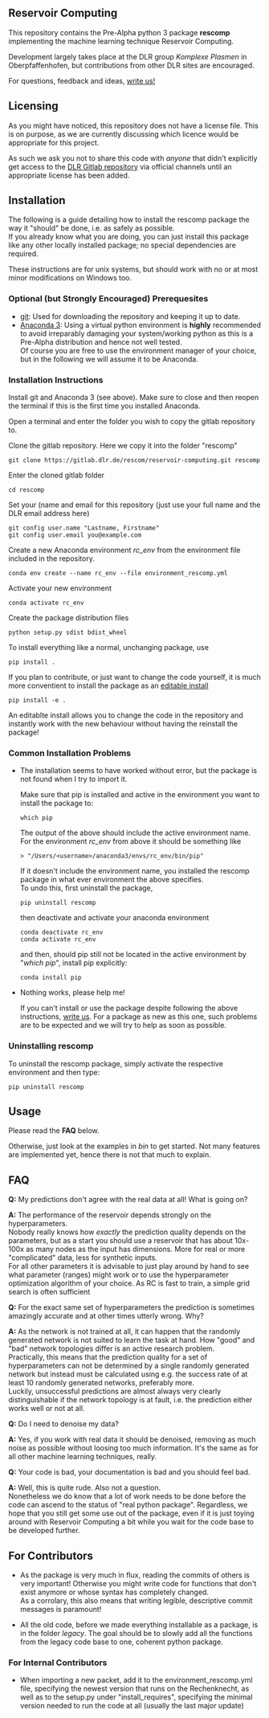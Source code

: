 ## Reservoir Computing

This repository contains the Pre-Alpha python 3 package **rescomp** implementing the machine learning technique Reservoir Computing.
 
Development largely takes place at the DLR group _Komplexe Plasmen_ in Oberpfaffenhofen, but contributions from other DLR sites are encouraged.

For questions, feedback and ideas, [write us!][maintainer mail adresses]


## Licensing

As you might have noticed, this repository does not have a license file. This is on purpose, as we are currently discussing which licence would be appropriate for this project.  

As such we ask you not to share this code with _anyone_ that didn't explicitly get access to the [DLR Gitlab repository][rescomp gitlab link] via official channels until an appropriate license has been added.
 
 
## Installation

The following is a guide detailing how to install the rescomp package the way it "should" be done, i.e. as safely as possible.  
If you already know what you are doing, you can just install this package like any other locally installed package; no special dependencies are required.

These instructions are for unix systems, but should work with no or at most minor modifications on Windows too.

### Optional (but Strongly Encouraged) Prerequesites

* [git](https://git-scm.com/downloads): Used for downloading the repository and keeping it up to date. 
* [Anaconda 3](https://www.anaconda.com/distribution/): Using a virtual python environment is **highly** recommended to avoid irreparably damaging your system/working python as this is a Pre-Alpha distribution and hence not well tested.  
  Of course you are free to use the environment manager of your choice, but in the following we will assume it to be Anaconda.

### Installation Instructions

Install git and Anaconda 3 (see above). Make sure to close and then reopen the terminal if this is the first time you installed Anaconda.

Open a terminal and enter the folder you wish to copy the gitlab repository to.  

Clone the gitlab repository. Here we copy it into the folder "rescomp"  

    git clone https://gitlab.dlr.de/rescom/reservoir-computing.git rescomp

Enter the cloned gitlab folder

    cd rescomp

Set your (name and email for this repository (just use your full name and the DLR email address here)
    
    git config user.name "Lastname, Firstname"
    git config user.email you@example.com

Create a new Anaconda environment _rc_env_ from the environment file included in the repository. 

    conda env create --name rc_env --file environment_rescomp.yml

Activate your new environment

    conda activate rc_env

Create the package distribution files

    python setup.py sdist bdist_wheel

To install everything like a normal, unchanging package, use

    pip install .
 
If you plan to contribute, or just want to change the code yourself, it is much more conventient to install the package as an [editable install](https://pip.pypa.io/en/stable/reference/pip_install/#editable-installs) 
    
    pip install -e .

An editablte install allows you to change the code in the repository and instantly work with the new behaviour without having the reinstall the package! 


### Common Installation Problems

* The installation seems to have worked without error, but the package is not found when I try to import it. 

  Make sure that pip is installed and active in the environment you want to install the package to:
  
      which pip

  The output of the above should include the active environment name. For the environment _rc_env_ from above it should be something like

      > "/Users/<username>/anaconda3/envs/rc_env/bin/pip"

  If it doesn't include the environment name, you installed the rescomp package in what ever environment the above specifies.   
  To undo this, first uninstall the package,
  
      pip uninstall rescomp
      
  then deactivate and activate your anaconda environment 

      conda deactivate rc_env
      conda activate rc_env
      
  and then, should pip still not be located in the active environment by "_which pip_", install pip explicitly:
  
      conda install pip

* Nothing works, please help me!  

  If you can't install or use the package despite following the above instructions, [write us][maintainer mail adresses]. For a package as new as this one, such problems are to be expected and we will try to help as soon as possible.
  
### Uninstalling rescomp

To uninstall the rescomp package, simply activate the respective environment and then type:

    pip uninstall rescomp


## Usage

Please read the **FAQ** below.  

Otherwise, just look at the examples in _bin_ to get started. Not many features are implemented yet, hence there is not that much to explain.


## FAQ  
  
**Q:** My predictions don't agree with the real data at all! What is going on?
  
**A:** The performance of the reservoir depends strongly on the hyperparameters.  
Nobody really knows how _exactly_ the prediction quality depends on the parameters, but as a start you should use a reservoir that has about 10x-100x as many nodes as the input has dimensions.  More for real or more "complicated" data, less for synthetic inputs.    
For all other parameters it is advisable to just play around by hand to see what parameter (ranges) might work or to use the hyperparameter optimization algorithm of your choice. As RC is fast to train, a simple grid search is often sufficient   
 
**Q:** For the exact same set of hyperparameters the prediction is sometimes amazingly accurate and at other times utterly wrong. Why?   

**A:** As the network is not trained at all, it can happen that the randomly generated network is not suited to learn the task at hand. How "good" and "bad" network topologies differ is an active research problem.    
Practically, this means that the prediction quality for a set of hyperparameters can not be determined by a single randomly generated network but instead must be calculated using e.g. the success rate of at least 10 randomly generated networks, preferably more.    
Luckily, unsuccessful predictions are almost always very clearly distinguishable if the network topology is at fault, i.e. the prediction either works well or not at all. 

**Q:** Do I need to denoise my data?  

**A:** Yes, if you work with real data it should be denoised, removing as much noise as possible without loosing too much information. It's the same as for all other machine learning techniques, really.

**Q:** Your code is bad, your documentation is bad and you should feel bad. 
   
**A:** Well, this is quite rude. Also not a question.  
Nonetheless we do know that a lot of work needs to be done before the code can ascend to the status of "real python package". Regardless, we hope that you still get some use out of the package, even if it is just toying around with Reservoir Computing a bit while you wait for the code base to be developed further.


## For Contributors

* As the package is very much in flux, reading the commits of others is very important! Otherwise you might write code for functions that don't exist anymore or whose syntax has completely changed.  
As a corrolary, this also means that writing legible, descriptive commit messages is paramount!

* All the old code, before we made everything installable as a package, is in the folder _legacy_. The goal should be to slowly add all the functions from the legacy code base to one, coherent python package.


### For Internal Contributors
* When importing a new packet, add it to the environment_rescomp.yml file, specifying the newest version that runs on the Rechenknecht, as well as to the setup.py under "install_requires", specifying the minimal version needed to run the code at all (usually the last major update)



[maintainer mail adresses]: mailto:Jonas.Aumeier@dlr.de,Sebastian.Baur@dlr.de,Joschka.Herteux@dlr.de,Youssef.Mabrouk@dlr.de?cc=Christoph.Raeth@dlr.de
[rescomp gitlab link]: https://gitlab.dlr.de/rescom/reservoir-computing